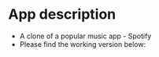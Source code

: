 # App description

* A clone of a popular music app - Spotify
* Please find the working version below:
